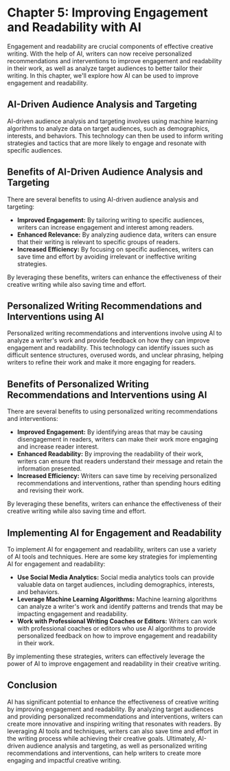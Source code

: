 Chapter 5: Improving Engagement and Readability with AI
=======================================================

Engagement and readability are crucial components of effective creative writing. With the help of AI, writers can now receive personalized recommendations and interventions to improve engagement and readability in their work, as well as analyze target audiences to better tailor their writing. In this chapter, we'll explore how AI can be used to improve engagement and readability.

AI-Driven Audience Analysis and Targeting
-----------------------------------------

AI-driven audience analysis and targeting involves using machine learning algorithms to analyze data on target audiences, such as demographics, interests, and behaviors. This technology can then be used to inform writing strategies and tactics that are more likely to engage and resonate with specific audiences.

Benefits of AI-Driven Audience Analysis and Targeting
-----------------------------------------------------

There are several benefits to using AI-driven audience analysis and targeting:

* **Improved Engagement:** By tailoring writing to specific audiences, writers can increase engagement and interest among readers.
* **Enhanced Relevance:** By analyzing audience data, writers can ensure that their writing is relevant to specific groups of readers.
* **Increased Efficiency:** By focusing on specific audiences, writers can save time and effort by avoiding irrelevant or ineffective writing strategies.

By leveraging these benefits, writers can enhance the effectiveness of their creative writing while also saving time and effort.

Personalized Writing Recommendations and Interventions using AI
---------------------------------------------------------------

Personalized writing recommendations and interventions involve using AI to analyze a writer's work and provide feedback on how they can improve engagement and readability. This technology can identify issues such as difficult sentence structures, overused words, and unclear phrasing, helping writers to refine their work and make it more engaging for readers.

Benefits of Personalized Writing Recommendations and Interventions using AI
---------------------------------------------------------------------------

There are several benefits to using personalized writing recommendations and interventions:

* **Improved Engagement:** By identifying areas that may be causing disengagement in readers, writers can make their work more engaging and increase reader interest.
* **Enhanced Readability:** By improving the readability of their work, writers can ensure that readers understand their message and retain the information presented.
* **Increased Efficiency:** Writers can save time by receiving personalized recommendations and interventions, rather than spending hours editing and revising their work.

By leveraging these benefits, writers can enhance the effectiveness of their creative writing while also saving time and effort.

Implementing AI for Engagement and Readability
----------------------------------------------

To implement AI for engagement and readability, writers can use a variety of AI tools and techniques. Here are some key strategies for implementing AI for engagement and readability:

* **Use Social Media Analytics:** Social media analytics tools can provide valuable data on target audiences, including demographics, interests, and behaviors.
* **Leverage Machine Learning Algorithms:** Machine learning algorithms can analyze a writer's work and identify patterns and trends that may be impacting engagement and readability.
* **Work with Professional Writing Coaches or Editors:** Writers can work with professional coaches or editors who use AI algorithms to provide personalized feedback on how to improve engagement and readability in their work.

By implementing these strategies, writers can effectively leverage the power of AI to improve engagement and readability in their creative writing.

Conclusion
----------

AI has significant potential to enhance the effectiveness of creative writing by improving engagement and readability. By analyzing target audiences and providing personalized recommendations and interventions, writers can create more innovative and inspiring writing that resonates with readers. By leveraging AI tools and techniques, writers can also save time and effort in the writing process while achieving their creative goals. Ultimately, AI-driven audience analysis and targeting, as well as personalized writing recommendations and interventions, can help writers to create more engaging and impactful creative writing.


